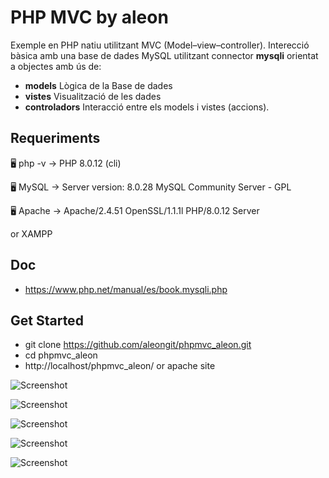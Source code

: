 # PHP MVC by aleon

Exemple en PHP natiu utilitzant MVC (Model–view–controller).
Interecció bàsica amb una base de dades MySQL utilitzant connector **mysqli** orientat a objectes amb ús de:

- **models** Lògica de la Base de dades
- **vistes** Visualització de les dades
- **controladors** Interacció entre els models i vistes (accions).


## Requeriments

🖥️ php -v
→ PHP 8.0.12 (cli)

🖥️ MySQL
→ Server version: 8.0.28 MySQL Community Server - GPL

🖥️ Apache
→ Apache/2.4.51 OpenSSL/1.1.1l PHP/8.0.12 Server

or XAMPP


## Doc
- https://www.php.net/manual/es/book.mysqli.php


## Get Started
- git clone https://github.com/aleongit/phpmvc_aleon.git
- cd phpmvc_aleon
- http://localhost/phpmvc_aleon/ or apache site


![Screenshot](screenshots/1.png)

![Screenshot](screenshots/2.png)

![Screenshot](screenshots/3.png)

![Screenshot](screenshots/4.png)

![Screenshot](screenshots/5.png)